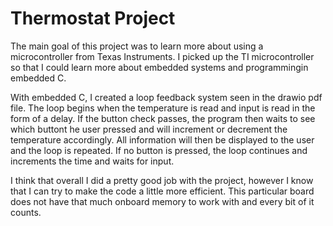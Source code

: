 # Thermostat Project

The main goal of this project was to learn more about using a microcontroller from Texas Instruments. I picked up the TI microcontroller so that I could learn more about embedded systems and programmingin embedded C.

With embedded C, I created a loop feedback system seen in the drawio pdf file. The loop begins when the temperature is read and input is read in the form of a delay. If the button check passes, the program then waits to see which buttont he user pressed and will increment or decrement the temperature accordingly. All information will then be displayed to the user and the loop is repeated. If no button is pressed, the loop continues and increments the time and waits for input. 

I think that overall I did a pretty good job with the project, however I know that I can try to make the code a little more efficient. This particular board does not have that much onboard memory to work with and every bit of it counts. 
